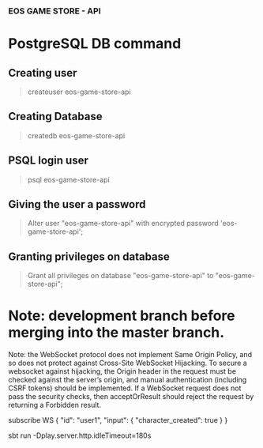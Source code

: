 ### EOS GAME STORE - API

# PostgreSQL DB command

## Creating user

> createuser eos-game-store-api

## Creating Database

> createdb eos-game-store-api

## PSQL login user

> psql eos-game-store-api

## Giving the user a password

> Alter user "eos-game-store-api" with encrypted password 'eos-game-store-api';

## Granting privileges on database

> Grant all privileges on database "eos-game-store-api" to "eos-game-store-api";

# Note: development branch before merging into the master branch.


Note: the WebSocket protocol does not implement Same Origin Policy, and so does not protect against Cross-Site WebSocket Hijacking. To secure a websocket against hijacking, the Origin header in the request must be checked against the server’s origin, and manual authentication (including CSRF tokens) should be implemented. If a WebSocket request does not pass the security checks, then acceptOrResult should reject the request by returning a Forbidden result.

subscribe WS
{
  "id": "user1",
  "input": {
  	"character_created": true
  }
}

sbt run -Dplay.server.http.idleTimeout=180s